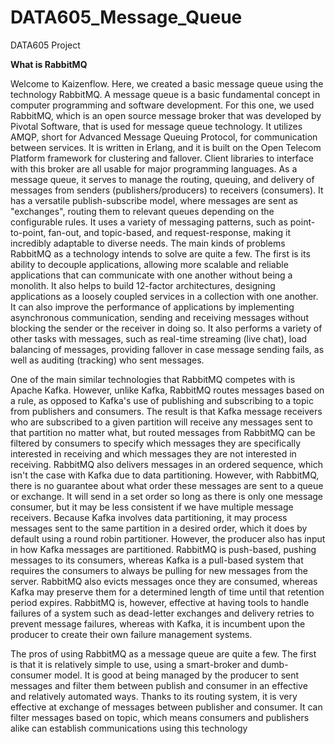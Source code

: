 # DATA605_Message_Queue
DATA605 Project

**What is RabbitMQ**

Welcome to Kaizenflow. Here, we created a basic message queue using the technology RabbitMQ. A message queue is a basic fundamental concept in computer programming and software development. For this one, we used RabbitMQ, which is an open source message broker that was developed by Pivotal Software, that is used for message queue technology. It utilizes AMQP, short for Advanced Message Queuing Protocol, for communication between services. It is written in Erlang, and it is built on the Open Telecom Platform framework for clustering and fallover. Client libraries to interface with this broker are all usable for major programming languages. As a message queue, it serves to manage the routing, queuing, and delivery of messages from senders (publishers/producers) to receivers (consumers). It has a versatile publish-subscribe model, where messages are sent as "exchanges", routing them to relevant queues depending on the configurable rules. It uses a variety of messaging patterns, such as point-to-point, fan-out, and topic-based, and request-response, making it incredibly adaptable to diverse needs. The main kinds of problems RabbitMQ as a technology intends to solve are quite a few. The first is its ability to decouple applications, allowing more scalable and reliable applications that can communicate with one another without being a monolith. It also helps to build 12-factor architectures, designing applications as a loosely coupled services in a collection with one another. It can also improve the performance of applications by implementing asynchronous communication, sending and receiving messages without blocking the sender or the receiver in doing so. It also performs a variety of other tasks with messages, such as real-time streaming (live chat), load balancing of messages, providing fallover in case message sending fails, as well as auditing (tracking) who sent messages.

One of the main similar technologies that RabbitMQ competes with is Apache Kafka. However, unlike Kafka, RabbitMQ routes messages based on a rule, as opposed to Kafka's use of publishing and subscribing to a topic from publishers and consumers. The result is that Kafka message receivers who are subscribed to a given partition will receive any messages sent to that partition no matter what, but routed messages from RabbitMQ can be filtered by consumers to specify which messages they are specifically interested in receiving and which messages they are not interested in receiving. RabbitMQ also delivers messages in an ordered sequence, which isn't the case with Kafka due to data partitioning. However, with RabbitMQ, there is no guarantee about what order these messages are sent to a queue or exchange. It will send in a set order so long as there is only one message consumer, but it may be less consistent if we have multiple message receivers. Because Kafka involves data partitioning, it may process messages sent to the same partition in a desired order, which it does by default using a round robin partitioner. However, the producer also has input in how Kafka messages are partitioned. RabbitMQ is push-based, pushing messages to its consumers, whereas Kafka is a pull-based system that requires the consumers to always be pulling for new messages from the server. RabbitMQ also evicts messages once they are consumed, whereas Kafka may preserve them for a determined length of time until that retention period expires. RabbitMQ is, however, effective at having tools to handle failures of a system such as dead-letter exchanges and delivery retries to prevent message failures, whereas with Kafka, it is incumbent upon the producer to create their own failure management systems.

The pros of using RabbitMQ as a message queue are quite a few. The first is that it is relatively simple to use, using a smart-broker and dumb-consumer model. It is good at being managed by the producer to sent messages and filter them between publish and consumer in an effective and relatively automated ways. Thanks to its routing system, it is very effective at exchange of messages between publisher and consumer. It can filter messages based on topic, which means consumers and publishers alike can establish communications using this technology
